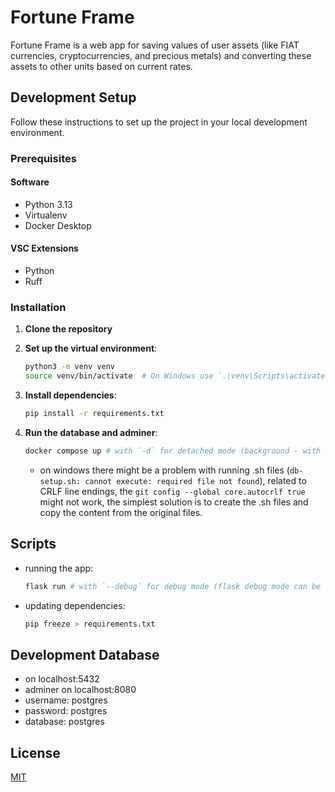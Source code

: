 # Fortune Frame

Fortune Frame is a web app for saving values of user assets (like FIAT currencies, cryptocurrencies, and precious metals) and converting these assets to other units based on current rates.

## Development Setup

Follow these instructions to set up the project in your local development environment.

### Prerequisites

#### Software

- Python 3.13
- Virtualenv
- Docker Desktop

#### VSC Extensions

- Python
- Ruff

### Installation

1. **Clone the repository**

2. **Set up the virtual environment**:

   ```bash
   python3 -m venv venv
   source venv/bin/activate  # On Windows use `.\venv\Scripts\activate`
   ```

3. **Install dependencies**:

   ```bash
   pip install -r requirements.txt
   ```

4. **Run the database and adminer**:

   ```bash
   docker compose up # with `-d` for detached mode (background - with no logs in terminal)
   ```

   - on windows there might be a problem with running .sh files (`db-setup.sh: cannot execute: required file not found`), related to CRLF line endings, the `git config --global core.autocrlf true` might not work, the simplest solution is to create the .sh files and copy the content from the original files.

## Scripts

- running the app:

  ```bash
  flask run # with `--debug` for debug mode (flask debug mode can be also set in .env file (FLASK_DEBUG))
  ```

- updating dependencies:

  ```bash
  pip freeze > requirements.txt
  ```

## Development Database

- on localhost:5432
- adminer on localhost:8080
- username: postgres
- password: postgres
- database: postgres

## License

[MIT](LICENSE)
